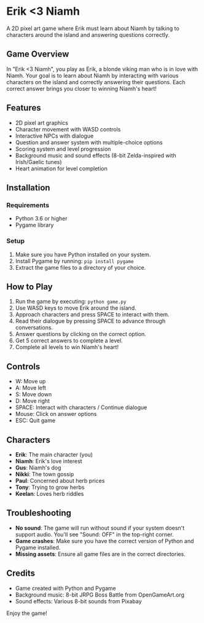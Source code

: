 # Erik <3 Niamh

A 2D pixel art game where Erik must learn about Niamh by talking to characters around the island and answering questions correctly.

## Game Overview

In "Erik <3 Niamh", you play as Erik, a blonde viking man who is in love with Niamh. Your goal is to learn about Niamh by interacting with various characters on the island and correctly answering their questions. Each correct answer brings you closer to winning Niamh's heart!

## Features

- 2D pixel art graphics
- Character movement with WASD controls
- Interactive NPCs with dialogue
- Question and answer system with multiple-choice options
- Scoring system and level progression
- Background music and sound effects (8-bit Zelda-inspired with Irish/Gaelic tunes)
- Heart animation for level completion

## Installation

### Requirements

- Python 3.6 or higher
- Pygame library

### Setup

1. Make sure you have Python installed on your system.
2. Install Pygame by running: `pip install pygame`
3. Extract the game files to a directory of your choice.

## How to Play

1. Run the game by executing: `python game.py`
2. Use WASD keys to move Erik around the island.
3. Approach characters and press SPACE to interact with them.
4. Read their dialogue by pressing SPACE to advance through conversations.
5. Answer questions by clicking on the correct option.
6. Get 5 correct answers to complete a level.
7. Complete all levels to win Niamh's heart!

## Controls

- W: Move up
- A: Move left
- S: Move down
- D: Move right
- SPACE: Interact with characters / Continue dialogue
- Mouse: Click on answer options
- ESC: Quit game

## Characters

- **Erik**: The main character (you)
- **Niamh**: Erik's love interest
- **Gus**: Niamh's dog
- **Nikki**: The town gossip
- **Paul**: Concerned about herb prices
- **Tony**: Trying to grow herbs
- **Keelan**: Loves herb riddles

## Troubleshooting

- **No sound**: The game will run without sound if your system doesn't support audio. You'll see "Sound: OFF" in the top-right corner.
- **Game crashes**: Make sure you have the correct version of Python and Pygame installed.
- **Missing assets**: Ensure all game files are in the correct directories.

## Credits

- Game created with Python and Pygame
- Background music: 8-bit JRPG Boss Battle from OpenGameArt.org
- Sound effects: Various 8-bit sounds from Pixabay

Enjoy the game!
